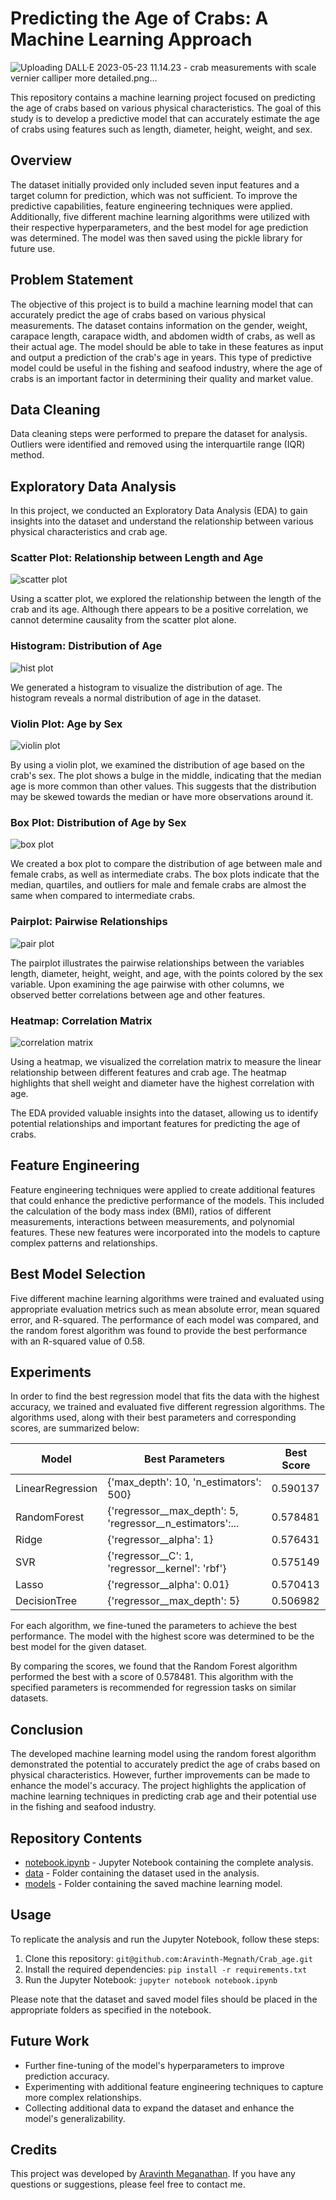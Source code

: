 # Predicting the Age of Crabs: A Machine Learning Approach
![Uploading DALL·E 2023-05-23 11.14.23 - crab measurements with scale vernier calliper more detailed.png…]()


This repository contains a machine learning project focused on predicting the age of crabs based on various physical characteristics. The goal of this study is to develop a predictive model that can accurately estimate the age of crabs using features such as length, diameter, height, weight, and sex.

## Overview
The dataset initially provided only included seven input features and a target column for prediction, which was not sufficient. To improve the predictive capabilities, feature engineering techniques were applied. Additionally, five different machine learning algorithms were utilized with their respective hyperparameters, and the best model for age prediction was determined. The model was then saved using the pickle library for future use.

## Problem Statement
The objective of this project is to build a machine learning model that can accurately predict the age of crabs based on various physical measurements. The dataset contains information on the gender, weight, carapace length, carapace width, and abdomen width of crabs, as well as their actual age. The model should be able to take in these features as input and output a prediction of the crab's age in years. This type of predictive model could be useful in the fishing and seafood industry, where the age of crabs is an important factor in determining their quality and market value.

## Data Cleaning
Data cleaning steps were performed to prepare the dataset for analysis. Outliers were identified and removed using the interquartile range (IQR) method. 

## Exploratory Data Analysis

In this project, we conducted an Exploratory Data Analysis (EDA) to gain insights into the dataset and understand the relationship between various physical characteristics and crab age.

### Scatter Plot: Relationship between Length and Age
![scatter plot](https://github.com/Aravinth-Megnath/Crab_age/assets/120720408/0dc965fe-db19-4928-8510-aa5e97822029)

Using a scatter plot, we explored the relationship between the length of the crab and its age. Although there appears to be a positive correlation, we cannot determine causality from the scatter plot alone.

### Histogram: Distribution of Age
![hist plot](https://github.com/Aravinth-Megnath/Crab_age/assets/120720408/60a19109-9dbb-43b5-b6d8-321fd40d61e1)

We generated a histogram to visualize the distribution of age. The histogram reveals a normal distribution of age in the dataset.

### Violin Plot: Age by Sex
![violin plot](https://github.com/Aravinth-Megnath/Crab_age/assets/120720408/51179126-9b01-4790-8ea1-9cd7a715bec6)

By using a violin plot, we examined the distribution of age based on the crab's sex. The plot shows a bulge in the middle, indicating that the median age is more common than other values. This suggests that the distribution may be skewed towards the median or have more observations around it.

### Box Plot: Distribution of Age by Sex
![box plot](https://github.com/Aravinth-Megnath/Crab_age/assets/120720408/4b366321-d291-4f7a-8822-bf455449c60a)


We created a box plot to compare the distribution of age between male and female crabs, as well as intermediate crabs. The box plots indicate that the median, quartiles, and outliers for male and female crabs are almost the same when compared to intermediate crabs.

### Pairplot: Pairwise Relationships
![pair plot](https://github.com/Aravinth-Megnath/Crab_age/assets/120720408/50d86926-2d48-4191-a6e4-027c10229aab)

The pairplot illustrates the pairwise relationships between the variables length, diameter, height, weight, and age, with the points colored by the sex variable. Upon examining the age pairwise with other columns, we observed better correlations between age and other features.

### Heatmap: Correlation Matrix
![correlation matrix](https://github.com/Aravinth-Megnath/Crab_age/assets/120720408/dd00078f-428f-46d9-84d3-4280f7220920)


Using a heatmap, we visualized the correlation matrix to measure the linear relationship between different features and crab age. The heatmap highlights that shell weight and diameter have the highest correlation with age.

The EDA provided valuable insights into the dataset, allowing us to identify potential relationships and important features for predicting the age of crabs.



## Feature Engineering
Feature engineering techniques were applied to create additional features that could enhance the predictive performance of the models. This included the calculation of the body mass index (BMI), ratios of different measurements, interactions between measurements, and polynomial features. These new features were incorporated into the models to capture complex patterns and relationships.

## Best Model Selection
Five different machine learning algorithms were trained and evaluated using appropriate evaluation metrics such as mean absolute error, mean squared error, and R-squared. The performance of each model was compared, and the random forest algorithm was found to provide the best performance with an R-squared value of 0.58.

## Experiments

In order to find the best regression model that fits the data with the highest accuracy, we trained and evaluated five different regression algorithms. The algorithms used, along with their best parameters and corresponding scores, are summarized below:

| Model              | Best Parameters                                     | Best Score |
|--------------------|-----------------------------------------------------|------------|
| LinearRegression   | {'max_depth': 10, 'n_estimators': 500}              | 0.590137   |
| RandomForest      | {'regressor__max_depth': 5, 'regressor__n_estimators':... | 0.578481   |
| Ridge              | {'regressor__alpha': 1}                             | 0.576431   |
| SVR                | {'regressor__C': 1, 'regressor__kernel': 'rbf'}      | 0.575149   |
| Lasso              | {'regressor__alpha': 0.01}                          | 0.570413   |
| DecisionTree       | {'regressor__max_depth': 5}                          | 0.506982   |

For each algorithm, we fine-tuned the parameters to achieve the best performance. The model with the highest score was determined to be the best model for the given dataset. 

By comparing the scores, we found that the Random Forest algorithm performed the best with a score of 0.578481. This algorithm with the specified parameters is recommended for regression tasks on similar datasets.


## Conclusion
The developed machine learning model using the random forest algorithm demonstrated the potential to accurately predict the age of crabs based on physical characteristics. However, further improvements can be made to enhance the model's accuracy. The project highlights the application of machine learning techniques in predicting crab age and their potential use in the fishing and seafood industry.

## Repository Contents
-  [notebook.ipynb](https://github.com/Aravinth-Megnath/Crab_age/blob/crab1/crab_age_prediction.ipynb) - Jupyter Notebook containing the complete analysis.
- [data](https://github.com/Aravinth-Megnath/Crab_age/blob/crab1/CrabAgePrediction.csv) - Folder containing the dataset used in the analysis.
- [models](https://github.com/Aravinth-Megnath/Crab_age/blob/crab1/rf_model.pkl) - Folder containing the saved machine learning model.



## Usage
To replicate the analysis and run the Jupyter Notebook, follow these steps:
1. Clone this repository: `git@github.com:Aravinth-Megnath/Crab_age.git`
2. Install the required dependencies: `pip install -r requirements.txt`
3. Run the Jupyter Notebook: `jupyter notebook notebook.ipynb`

Please note that the dataset and saved model files should be placed in the appropriate folders as specified in the notebook.

## Future Work
- Further fine-tuning of the model's hyperparameters to improve prediction accuracy.
- Experimenting with additional feature engineering techniques to capture more complex relationships.
- Collecting additional data to expand the dataset and enhance the model's generalizability.

## Credits
This project was developed by [Aravinth Meganathan](https://github.com/Aravinth-Megnath). If you have any questions or suggestions, please feel free to contact me.

